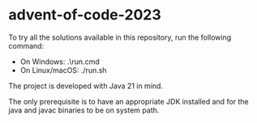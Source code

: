 # advent-of-code-2023

To try all the solutions available in this repository, run the following command:

- On Windows: .\run.cmd
- On Linux/macOS: ./run.sh

The project is developed with Java 21 in mind.

The only prerequisite is to have an appropriate JDK installed and for the java and javac binaries to be on system path.
